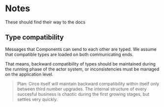 # Notes

These should find their way to the docs

## Type compatibility

Messages that Components can send to each other are typed. We assume that compatible types are loaded on both communicating ends. 

That means, backward compatibility of types should be maintained during the running phase of the
actor system, or inconsistencies must be managed on the application level.

> Plan: Circo itself will maintain backward compatibility within itself only between third number upgrades.
> The internal structure of every
> succesful business is chaotic during the first growing stages, but settles very quickly.
